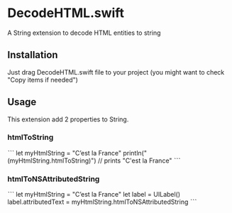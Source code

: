# DecodeHTML.swift
A String extension to decode HTML entities to string

## Installation
Just drag DecodeHTML.swift file to your project (you might want to check "Copy items if needed")

## Usage

This extension add 2 properties to String.

### htmlToString

ˋˋˋ
let myHtmlString = "C&rsquo;est la France"
println("\(myHtmlString.htmlToString)") // prints "C'est la France"
ˋˋˋ

### htmlToNSAttributedString

ˋˋˋ
let myHtmlString = "C&rsquo;est la France"
let label = UILabel()
label.attributedText = myHtmlString.htmlToNSAttributedString
ˋˋˋ